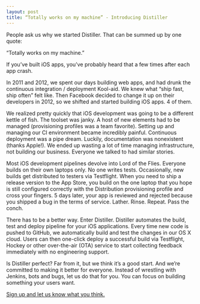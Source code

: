 ```yaml
---
layout: post
title: “Totally works on my machine” - Introducing Distiller
---
```


People ask us why we started Distiller.  That can be summed up by one quote:

“Totally works on my machine.” 

If you’ve built iOS apps, you’ve probably heard that a few times after each app crash.

In 2011 and 2012, we spent our days building web apps, and had drunk the continuous integration / deployment Kool-aid. We knew what “ship fast, ship often” felt like. Then Facebook decided to change it up on their developers in 2012, so we shifted and started building iOS apps. 4 of them. 

We realized pretty quickly that iOS development was going to be a different kettle of fish. The toolset was janky. A host of new elements had to be managed (provisioning profiles was a team favorite). Setting up and managing our CI environment became incredibly painful. Continuous deployment was a pipe dream. Luckily, documentation was nonexistent (thanks Apple!). We ended up wasting  a lot of time managing infrastructure, not building our business. Everyone we talked to had similar stories.

Most iOS development pipelines devolve into Lord of the Flies. Everyone builds on their own laptops only. No one writes tests. Occasionally, new builds get distributed to testers via Testflight. When you need to ship a release version to the App Store, you build on the one laptop that you hope is still configured correctly with the Distribution provisioning profile and cross your fingers. 5 days later, your app is reviewed and rejected because you shipped a bug in the terms of service. Lather. Rinse. Repeat. Pass the conch.

There has to be a better way. Enter Distiller. Distiller automates the build, test and deploy pipeline for your iOS applications. Every time new code is pushed to GitHub, we automatically build and test the changes in our OS X cloud.  Users can then one-click deploy a successful build via Testflight, Hockey or other over-the-air (OTA) service to start collecting feedback immediately with no engineering support. 

Is Distiller perfect? Far from it, but we think it’s a good start. And we’re committed to making it better for everyone. Instead of wrestling with Jenkins, bots and bugs, let us do that for you. You can focus on building something your users want. 

[Sign up and let us know what you think.](http://distiller.io/)
